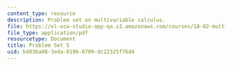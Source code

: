 ```yaml
---
content_type: resource
description: Problem set on multivariable calculus.
file: https://ol-ocw-studio-app-qa.s3.amazonaws.com/courses/18-02-multivariable-calculus-fall-2007/b4036a083eda01968709dc22325f76d4_ps5.pdf
file_type: application/pdf
resourcetype: Document
title: Problem Set 5
uid: b4036a08-3eda-0196-8709-dc22325f76d4
---
```

